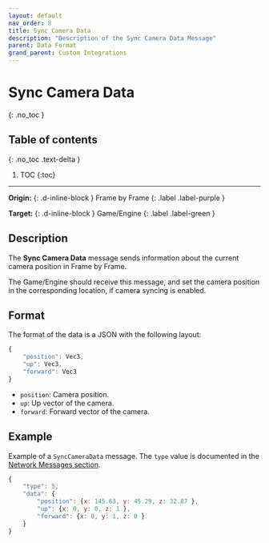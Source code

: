 ```yaml
---
layout: default
nav_order: 8
title: Sync Camera Data
description: "Description of the Sync Camera Data Message"
parent: Data Format
grand_parent: Custom Integrations
---
```


# Sync Camera Data
{: .no_toc }

## Table of contents
{: .no_toc .text-delta }

1. TOC
{:toc}

---

**Origin:**
{: .d-inline-block }
Frame by Frame
{: .label .label-purple }

**Target:**
{: .d-inline-block }
Game/Engine
{: .label .label-green  }

## Description
The **Sync Camera Data** message sends information about the current camera position in Frame by Frame.

The Game/Engine should receive this message, and set the camera position in the corresponding location, if camera syncing is enabled.

## Format
The format of the data is a JSON with the following layout:
```js
{
    "position": Vec3,
    "up": Vec3,
    "forward": Vec3
}
```

- `position`: Camera position.
- `up`: Up vector of the camera.
- `forward`: Forward vector of the camera.

## Example
Example of a `SyncCameraData` message. The `type` value is documented in the [Network Messages section](../network-messages/).

```js
{
    "type": 5,
    "data": {
        "position": {x: 145.63, y: 45.29, z: 32.87 },
        "up": {x: 0, y: 0, z: 1 },
        "forward": {x: 0, y: 1, z: 0 }
    }
}
```
